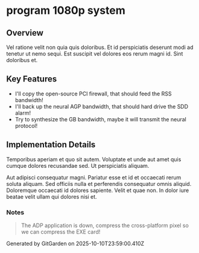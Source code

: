 # program 1080p system

## Overview
Vel ratione velit non quia quis doloribus. Et id perspiciatis deserunt modi ad tenetur ut nemo sequi. Est suscipit vel dolores eos rerum magni id. Sint doloribus et.

## Key Features
- I'll copy the open-source PCI firewall, that should feed the RSS bandwidth!
- I'll back up the neural AGP bandwidth, that should hard drive the SDD alarm!
- Try to synthesize the GB bandwidth, maybe it will transmit the neural protocol!

## Implementation Details
Temporibus aperiam et quo sit autem. Voluptate et unde aut amet quis cumque dolores recusandae sed. Ut perspiciatis aliquam.
 Aut adipisci consequatur magni. Pariatur esse et id et occaecati rerum soluta aliquam. Sed officiis nulla et perferendis consequatur omnis aliquid. Doloremque occaecati id dolores sapiente. Velit et quae non. In dolor iure beatae velit ullam qui dolores nisi et.

### Notes
> The ADP application is down, compress the cross-platform pixel so we can compress the EXE card!

Generated by GitGarden on 2025-10-10T23:59:00.410Z